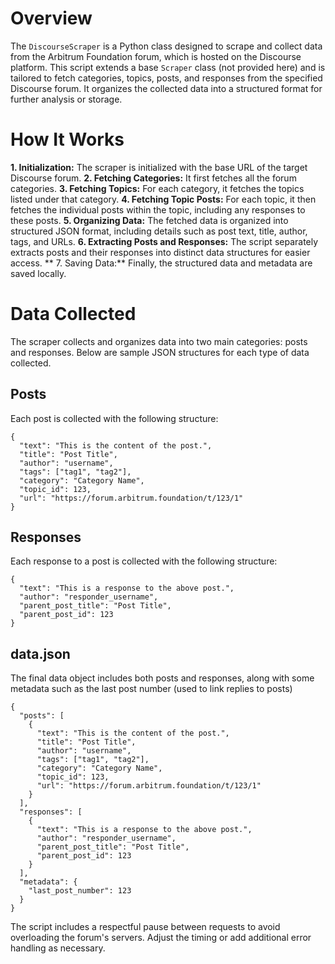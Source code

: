# Overview

The `DiscourseScraper` is a Python class designed to scrape and collect data from the Arbitrum Foundation forum, which is hosted on the Discourse platform. This script extends a base `Scraper` class (not provided here) and is tailored to fetch categories, topics, posts, and responses from the specified Discourse forum. It organizes the collected data into a structured format for further analysis or storage.

# How It Works

**1. Initialization:** The scraper is initialized with the base URL of the target Discourse forum.
**2. Fetching Categories:** It first fetches all the forum categories.
**3. Fetching Topics:** For each category, it fetches the topics listed under that category.
**4. Fetching Topic Posts:** For each topic, it then fetches the individual posts within the topic, including any responses to these posts.
**5. Organizing Data:** The fetched data is organized into structured JSON format, including details such as post text, title, author, tags, and URLs.
**6. Extracting Posts and Responses:** The script separately extracts posts and their responses into distinct data structures for easier access.
** 7. Saving Data:** Finally, the structured data and metadata are saved locally.


# Data Collected

The scraper collects and organizes data into two main categories: posts and responses. Below are sample JSON structures for each type of data collected.

## Posts

Each post is collected with the following structure:

```
{
  "text": "This is the content of the post.",
  "title": "Post Title",
  "author": "username",
  "tags": ["tag1", "tag2"],
  "category": "Category Name",
  "topic_id": 123,
  "url": "https://forum.arbitrum.foundation/t/123/1"
}
```

## Responses

Each response to a post is collected with the following structure:

```
{
  "text": "This is a response to the above post.",
  "author": "responder_username",
  "parent_post_title": "Post Title",
  "parent_post_id": 123
}
```

## data.json 

The final data object includes both posts and responses, along with some metadata such as the last post number (used to link replies to posts)

```
{
  "posts": [
    {
      "text": "This is the content of the post.",
      "title": "Post Title",
      "author": "username",
      "tags": ["tag1", "tag2"],
      "category": "Category Name",
      "topic_id": 123,
      "url": "https://forum.arbitrum.foundation/t/123/1"
    }
  ],
  "responses": [
    {
      "text": "This is a response to the above post.",
      "author": "responder_username",
      "parent_post_title": "Post Title",
      "parent_post_id": 123
    }
  ],
  "metadata": {
    "last_post_number": 123
  }
}
```

The script includes a respectful pause between requests to avoid overloading the forum's servers. Adjust the timing or add additional error handling as necessary.





